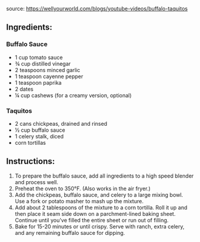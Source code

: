 source: https://wellyourworld.com/blogs/youtube-videos/buffalo-taquitos

## Ingredients:
### Buffalo Sauce
- 1 cup tomato sauce
- ¾ cup distilled vinegar
- 2 teaspoons minced garlic
- 1 teaspoon cayenne pepper
- 1 teaspoon paprika
- 2 dates
- ¼ cup cashews (for a creamy version, optional)

### Taquitos
- 2 cans chickpeas, drained and rinsed
- ½ cup buffalo sauce
- 1 celery stalk, diced
- corn tortillas

## Instructions:
1. To prepare the buffalo sauce, add all ingredients to a high speed blender and process well.
2. Preheat the oven to 350°F. (Also works in the air fryer.)
3. Add the chickpeas, buffalo sauce, and celery to a large mixing bowl. Use a fork or potato masher to mash up the mixture.
4. Add about 2 tablespoons of the mixture to a corn tortilla. Roll it up and then place it seam side down on a parchment-lined baking sheet. Continue until you've filled the entire sheet or run out of filling.
5. Bake for 15-20 minutes or until crispy. Serve with ranch, extra celery, and any remaining buffalo sauce for dipping.
